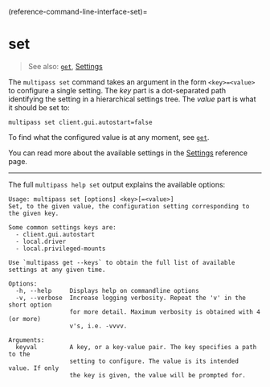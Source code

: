 (reference-command-line-interface-set)=
# set

> See also: [`get`](/reference/command-line-interface/get), [Settings](/reference/settings/index)

The `multipass set` command takes an argument in the form `<key>=<value>` to configure a single setting. The *key* part is a dot-separated path identifying the setting in a hierarchical settings tree. The *value* part is what it should be set to:

```{code-block} text
multipass set client.gui.autostart=false
```

To find what the configured value is at any moment, see [`get`](/reference/command-line-interface/get).

You can read more about the available settings in the [Settings](/reference/settings/index) reference page.

---

The full `multipass help set` output explains the available options:

```{code-block} text
Usage: multipass set [options] <key>[=<value>]
Set, to the given value, the configuration setting corresponding to the given key.

Some common settings keys are:
  - client.gui.autostart
  - local.driver
  - local.privileged-mounts

Use `multipass get --keys` to obtain the full list of available settings at any given time.

Options:
  -h, --help     Displays help on commandline options
  -v, --verbose  Increase logging verbosity. Repeat the 'v' in the short option
                 for more detail. Maximum verbosity is obtained with 4 (or more)
                 v's, i.e. -vvvv.

Arguments:
  keyval         A key, or a key-value pair. The key specifies a path to the
                 setting to configure. The value is its intended value. If only
                 the key is given, the value will be prompted for.
```
